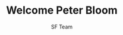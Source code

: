 ---
layout: post
title:  "Welcome Peter Bloom"
post_date:   "26 August 2014"
tag: Announcements
author: SF Team
published: true
image: /images/blog/blog-phone.jpg
description: Through Rhizomatica, Peter is setting up affordable local mobile phone...
redirect_url: "/thinking/thinking-peter-bloom"
---